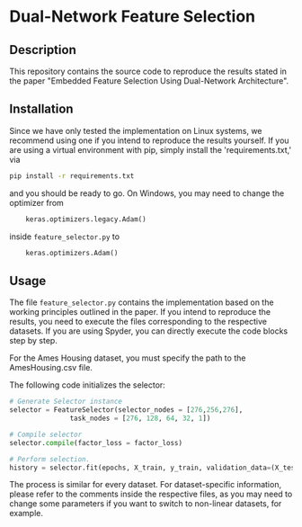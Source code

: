 # Dual-Network Feature Selection

## Description
This repository contains the source code to reproduce the results stated in the paper "Embedded Feature Selection Using Dual-Network Architecture".

## Installation
Since we have only tested the implementation on Linux systems, we recommend using one if you intend to reproduce the results yourself. If you are using a virtual environment with pip, simply install the 'requirements.txt,' via

```bash
pip install -r requirements.txt
```

and you should be ready to go. On Windows, you may need to change the optimizer from

```python
    keras.optimizers.legacy.Adam()
```

inside `feature_selector.py` to

```python
    keras.optimizers.Adam()
```

## Usage
The file `feature_selector.py` contains the implementation based on the working principles outlined in the paper. If you intend to reproduce the results, you need to execute the files corresponding to the respective datasets. If you are using Spyder, you can directly execute the code blocks step by step.

For the Ames Housing dataset, you must specify the path to the AmesHousing.csv file.

The following code initializes the selector:

```python
# Generate Selector instance
selector = FeatureSelector(selector_nodes = [276,256,276],
               task_nodes = [276, 128, 64, 32, 1])

# Compile selector
selector.compile(factor_loss = factor_loss)

# Perform selection. 
history = selector.fit(epochs, X_train, y_train, validation_data=(X_test, y_test), verbose=2)
```

The process is similar for every dataset. For dataset-specific information, please refer to the comments inside the respective files, as you may need to change some parameters if you want to switch to non-linear datasets, for example.
